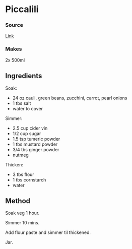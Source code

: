 # Piccalili

### Source

[Link](https://culinaryginger.com/piccalilli-recipe/)

### Makes

2x 500ml

## Ingredients

Soak:

* 24 oz cauli, green beans, zucchini, carrot, pearl onions
* 1 tbs salt
* water to cover

Simmer:

* 2.5 cup cider vin
* 1/2 cup sugar
* 1.5 tsp tumeric powder
* 1 tbs mustard powder
* 3/4 tbs ginger powder
* nutmeg

Thicken:

* 3 tbs flour
* 1 tbs cornstarch
* water

## Method

Soak veg 1 hour.

Simmer 10 mins.

Add flour paste and simmer til thickened.

Jar.
